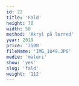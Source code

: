 ```yaml
---
id: 22
title: 'Fald'
height: 70
width: 50
method: 'Akryl på lærred'
year: 2019
price: '3500'
fileName: 'IMG_1849.JPG'
medie: 'maleri'
show: 'yes'
slug: 'fald'
weight: '112'
---
```

